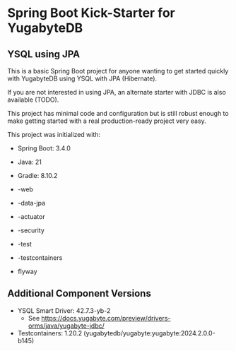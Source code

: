# Spring Boot Kick-Starter for YugabyteDB

## YSQL using JPA

This is a basic Spring Boot project for anyone wanting to get started quickly
with YugabyteDB using YSQL with JPA (Hibernate).

If you are not interested in using JPA, an alternate starter with JDBC is also
available (TODO).

This project has minimal code and configuration but is still robust enough to
make getting started with a real production-ready project very easy.

This project was initialized with:

* Spring Boot: 3.4.0
* Java: 21
* Gradle: 8.10.2

* -web
* -data-jpa
* -actuator
* -security
* -test
* -testcontainers
* flyway

## Additional Component Versions

* YSQL Smart Driver: 42.7.3-yb-2
  * See https://docs.yugabyte.com/preview/drivers-orms/java/yugabyte-jdbc/
* Testcontainers: 1.20.2 (yugabytedb/yugabyte:yugabyte:2024.2.0.0-b145)
